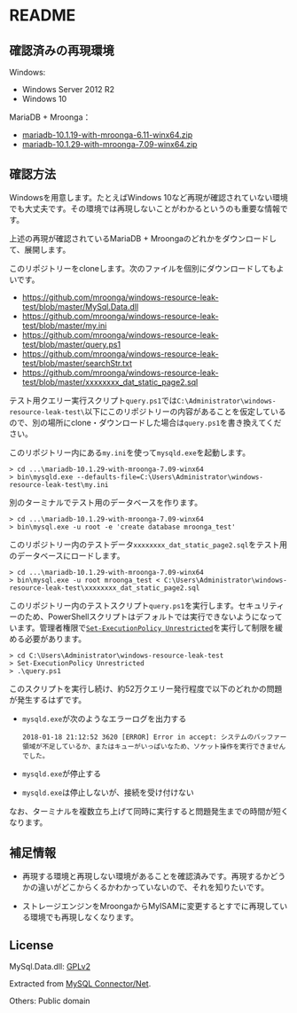 # README

## 確認済みの再現環境

Windows:

  * Windows Server 2012 R2
  * Windows 10

MariaDB + Mroonga：

   * [mariadb-10.1.19-with-mroonga-6.11-winx64.zip](https://github.com/mroonga/mroonga/releases/download/v6.11/mariadb-10.1.19-with-mroonga-6.11-winx64.zip)
   * [mariadb-10.1.29-with-mroonga-7.09-winx64.zip](https://github.com/mroonga/mroonga/releases/download/v7.09/mariadb-10.1.29-with-mroonga-7.09-winx64.zip)

## 確認方法

Windowsを用意します。たとえばWindows 10など再現が確認されていない環境でも大丈夫です。その環境では再現しないことがわかるというのも重要な情報です。

上述の再現が確認されているMariaDB + Mroongaのどれかをダウンロードして、展開します。

このリポジトリーをcloneします。次のファイルを個別にダウンロードしてもよいです。

  * https://github.com/mroonga/windows-resource-leak-test/blob/master/MySql.Data.dll
  * https://github.com/mroonga/windows-resource-leak-test/blob/master/my.ini
  * https://github.com/mroonga/windows-resource-leak-test/blob/master/query.ps1
  * https://github.com/mroonga/windows-resource-leak-test/blob/master/searchStr.txt
  * https://github.com/mroonga/windows-resource-leak-test/blob/master/xxxxxxxx_dat_static_page2.sql

テスト用クエリー実行スクリプト`query.ps1`では`C:\Administrator\windows-resource-leak-test\`以下にこのリポジトリーの内容があることを仮定しているので、別の場所にclone・ダウンロードした場合は`query.ps1`を書き換えてください。

このリポジトリー内にある`my.ini`を使って`mysqld.exe`を起動します。

```text
> cd ...\mariadb-10.1.29-with-mroonga-7.09-winx64
> bin\mysqld.exe --defaults-file=C:\Users\Administrator\windows-resource-leak-test\my.ini
```

別のターミナルでテスト用のデータベースを作ります。

```text
> cd ...\mariadb-10.1.29-with-mroonga-7.09-winx64
> bin\mysql.exe -u root -e 'create database mroonga_test'
```

このリポジトリー内のテストデータ`xxxxxxxx_dat_static_page2.sql`をテスト用のデータベースにロードします。

```text
> cd ...\mariadb-10.1.29-with-mroonga-7.09-winx64
> bin\mysql.exe -u root mroonga_test < C:\Users\Administrator\windows-resource-leak-test\xxxxxxxx_dat_static_page2.sql
```

このリポジトリー内のテストスクリプト`query.ps1`を実行します。セキュリティーのため、PowerShellスクリプトはデフォルトでは実行できないようになっています。管理者権限で[`Set-ExecutionPolicy Unrestricted`](https://technet.microsoft.com/ja-jp/library/ee176961.aspx)を実行して制限を緩める必要があります。

```text
> cd C:\Users\Administrator\windows-resource-leak-test
> Set-ExecutionPolicy Unrestricted
> .\query.ps1
```

このスクリプトを実行し続け、約52万クエリー発行程度で以下のどれかの問題が発生するはずです。

  * `mysqld.exe`が次のようなエラーログを出力する

    ```text
    2018-01-18 21:12:52 3620 [ERROR] Error in accept: システムのバッファー領域が不足しているか、またはキューがいっぱいなため、ソケット操作を実行できませんでした。
    ```

  * `mysqld.exe`が停止する

  * `mysqld.exe`は停止しないが、接続を受け付けない

なお、ターミナルを複数立ち上げて同時に実行すると問題発生までの時間が短くなります。

## 補足情報

  * 再現する環境と再現しない環境があることを確認済みです。再現するかどうかの違いがどこからくるかわかっていないので、それを知りたいです。

  * ストレージエンジンをMroongaからMyISAMに変更するとすでに再現している環境でも再現しなくなります。

## License

MySql.Data.dll: [GPLv2](https://www.gnu.org/licenses/old-licenses/gpl-2.0.html)

Extracted from [MySQL Connector/Net](https://dev.mysql.com/downloads/connector/net/6.9.html).

Others: Public domain
